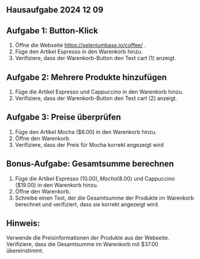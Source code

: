 ## Hausaufgabe 2024 12 09

## Aufgabe 1: Button-Klick 
1. Öffne die Webseite https://seleniumbase.io/coffee/ . 
2. Füge den Artikel Espresso in den Warenkorb hinzu. 
3. Verifiziere, dass der Warenkorb-Button den Text cart (1) anzeigt.

## Aufgabe 2: Mehrere Produkte hinzufügen 
1. Füge die Artikel Espresso und Cappuccino in den Warenkorb hinzu. 
2. Verifiziere, dass der Warenkorb-Button den Text cart (2) anzeigt. 

## Aufgabe 3: Preise überprüfen 
1. Füge den Artikel Mocha ($8.00) in den Warenkorb hinzu. 
2. Öffne den Warenkorb. 
3. Verifiziere, dass der Preis für Mocha korrekt angezeigt wird

## Bonus-Aufgabe: Gesamtsumme berechnen 
1. Füge die Artikel Espresso ($10.00), Mocha ($8.00) und Cappuccino ($19.00) in den Warenkorb hinzu. 
2. Öffne den Warenkorb. 
3. Schreibe einen Test, der die Gesamtsumme der Produkte im Warenkorb berechnet und verifiziert, dass sie korrekt angezeigt wird. 

## Hinweis: 
Verwende die Preisinformationen der Produkte aus der Webseite. 
Verifiziere, dass die Gesamtsumme im Warenkorb mit $37.00 übereinstimmt.

